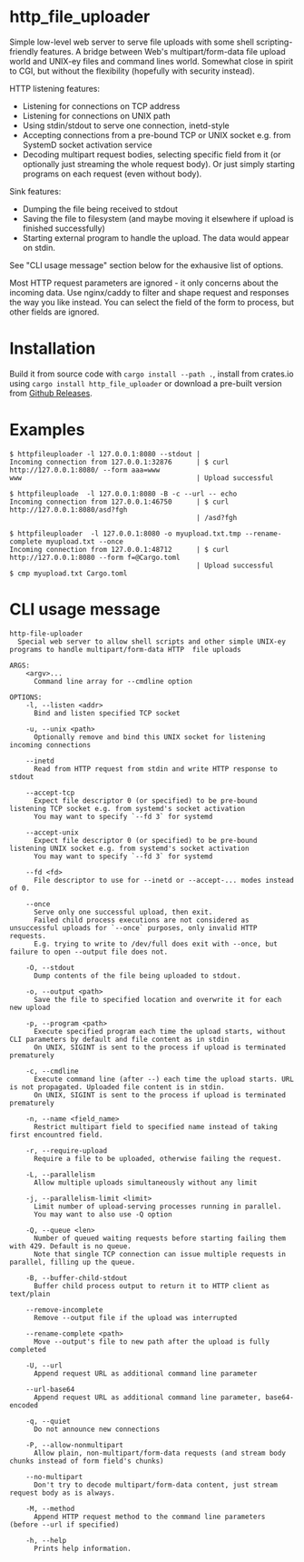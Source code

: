 # http_file_uploader

Simple low-level web server to serve file uploads with some shell scripting-friendly features. A bridge between Web's multipart/form-data file upload world and UNIX-ey files and command lines world. Somewhat close in spirit to CGI, but without the flexibility (hopefully with security instead).

HTTP listening features:

* Listening for connections on TCP address
* Listening for connections on UNIX path
* Using stdin/stdout to serve one connection, inetd-style
* Accepting connections from a pre-bound TCP or UNIX socket e.g. from SystemD socket activation service
* Decoding multipart request bodies, selecting specific field from it (or optionally just streaming the whole request body). Or just simply starting programs on each request (even without body).

Sink features:

* Dumping the file being received to stdout
* Saving the file to filesystem (and maybe moving it elsewhere if upload is finished successfully)
* Starting external program to handle the upload. The data would appear on stdin.

See "CLI usage message" section below for the exhausive list of options.

Most HTTP request parameters are ignored - it only concerns about the incoming data. Use nginx/caddy to filter and shape request and responses the way you like instead. You can select the field of the form to process, but other fields are ignored.

# Installation

Build it from source code with `cargo install --path .`, install from crates.io using `cargo install http_file_uploader` or download a pre-built version from [Github Releases](https://github.com/vi/http_file_uploader/releases/).

# Examples

```
$ httpfileuploader -l 127.0.0.1:8080 --stdout |
Incoming connection from 127.0.0.1:32876      | $ curl http://127.0.0.1:8080/ --form aaa=www
www                                           | Upload successful

$ httpfileuploade  -l 127.0.0.1:8080 -B -c --url -- echo
Incoming connection from 127.0.0.1:46750      | $ curl http://127.0.0.1:8080/asd?fgh
                                              | /asd?fgh

$ httpfileuploader  -l 127.0.0.1:8080 -o myupload.txt.tmp --rename-complete myupload.txt --once
Incoming connection from 127.0.0.1:48712      | $ curl http://127.0.0.1:8080 --form f=@Cargo.toml
                                              | Upload successful
$ cmp myupload.txt Cargo.toml
```

# CLI usage message

```
http-file-uploader
  Special web server to allow shell scripts and other simple UNIX-ey programs to handle multipart/form-data HTTP  file uploads

ARGS:
    <argv>...
      Command line array for --cmdline option

OPTIONS:
    -l, --listen <addr>
      Bind and listen specified TCP socket

    -u, --unix <path>
      Optionally remove and bind this UNIX socket for listening incoming connections

    --inetd
      Read from HTTP request from stdin and write HTTP response to stdout

    --accept-tcp
      Expect file descriptor 0 (or specified) to be pre-bound listening TCP socket e.g. from systemd's socket activation
      You may want to specify `--fd 3` for systemd

    --accept-unix
      Expect file descriptor 0 (or specified) to be pre-bound listening UNIX socket e.g. from systemd's socket activation
      You may want to specify `--fd 3` for systemd

    --fd <fd>
      File descriptor to use for --inetd or --accept-... modes instead of 0.

    --once
      Serve only one successful upload, then exit.
      Failed child process executions are not considered as unsuccessful uploads for `--once` purposes, only invalid HTTP requests.
      E.g. trying to write to /dev/full does exit with --once, but failure to open --output file does not.

    -O, --stdout
      Dump contents of the file being uploaded to stdout.

    -o, --output <path>
      Save the file to specified location and overwrite it for each new upload

    -p, --program <path>
      Execute specified program each time the upload starts, without CLI parameters by default and file content as in stdin
      On UNIX, SIGINT is sent to the process if upload is terminated prematurely

    -c, --cmdline
      Execute command line (after --) each time the upload starts. URL is not propagated. Uploaded file content is in stdin.
      On UNIX, SIGINT is sent to the process if upload is terminated prematurely

    -n, --name <field_name>
      Restrict multipart field to specified name instead of taking first encountred field.

    -r, --require-upload
      Require a file to be uploaded, otherwise failing the request.

    -L, --parallelism
      Allow multiple uploads simultaneously without any limit

    -j, --parallelism-limit <limit>
      Limit number of upload-serving processes running in parallel.
      You may want to also use -Q option

    -Q, --queue <len>
      Number of queued waiting requests before starting failing them with 429. Default is no queue.
      Note that single TCP connection can issue multiple requests in parallel, filling up the queue.

    -B, --buffer-child-stdout
      Buffer child process output to return it to HTTP client as text/plain

    --remove-incomplete
      Remove --output file if the upload was interrupted

    --rename-complete <path>
      Move --output's file to new path after the upload is fully completed

    -U, --url
      Append request URL as additional command line parameter

    --url-base64
      Append request URL as additional command line parameter, base64-encoded

    -q, --quiet
      Do not announce new connections

    -P, --allow-nonmultipart
      Allow plain, non-multipart/form-data requests (and stream body chunks instead of form field's chunks)

    --no-multipart
      Don't try to decode multipart/form-data content, just stream request body as is always.

    -M, --method
      Append HTTP request method to the command line parameters (before --url if specified)

    -h, --help
      Prints help information.
```

